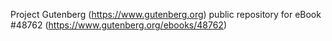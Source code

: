 Project Gutenberg (https://www.gutenberg.org) public repository for eBook #48762 (https://www.gutenberg.org/ebooks/48762)
